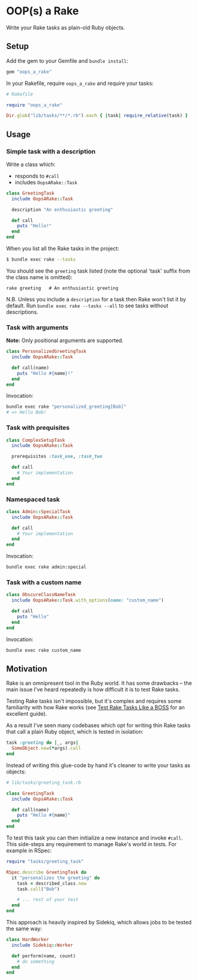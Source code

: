# OOP(s) a Rake

Write your Rake tasks as plain-old Ruby objects.

## Setup

Add the gem to your Gemfile and `bundle install`:

```ruby
gem "oops_a_rake"
```

In your Rakefile, require `oops_a_rake` and require your tasks:

```ruby
# Rakefile

require "oops_a_rake"

Dir.glob("lib/tasks/**/*.rb").each { |task| require_relative(task) }
```

## Usage

### Simple task with a description

Write a class which:

- responds to `#call`
- includes `OopsARake::Task`

```ruby
class GreetingTask
  include OopsARake::Task

  description "An enthusiastic greeting"

  def call
    puts "Hello!"
  end
end
```

When you list all the Rake tasks in the project:

```sh
$ bundle exec rake --tasks
```

You should see the `greeting` task listed (note the optional 'task' suffix from
the class name is omitted):

```
rake greeting   # An enthusiastic greeting
```

N.B. Unless you include a `description` for a task then Rake won't list it by
default. Run `bundle exec rake --tasks --all` to see tasks without descriptions.

### Task with arguments

**Note:** Only positional arguments are supported.

```ruby
class PersonalizedGreetingTask
  include OopsARake::Task

  def call(name)
    puts "Hello #{name}!"
  end
end
```

Invocation:

```sh
bundle exec rake "personalized_greeting[Bob]"
# => Hello Bob!
```

### Task with prequisites

```ruby
class ComplexSetupTask
  include OopsARake::Task

  prerequisites :task_one, :task_two

  def call
    # Your implementation
  end
end
```

### Namespaced task

```ruby
class Admin::SpecialTask
  include OopsARake::Task

  def call
    # Your implementation
  end
end
```

Invocation:

```sh
bundle exec rake admin:special
```

### Task with a custom name

```ruby
class ObscureClassNameTask
  include OopsARake::Task.with_options(name: "custom_name")

  def call
    puts "Hello"
  end
end
```

Invocation:

```sh
bundle exec rake custom_name
```

## Motivation

Rake is an omnipresent tool in the Ruby world. It has some drawbacks – the main
issue I've heard repeatedly is how difficult it is to test Rake tasks.

Testing Rake tasks isn't impossible, but it's complex and requires some
familiarity with how Rake works (see [Test Rake Tasks Like a BOSS][testing-tasks]
for an excellent guide).

As a result I've seen many codebases which opt for writing thin Rake tasks that
call a plain Ruby object, which is tested in isolation:

```ruby
task :greeting do |_, args|
  SomeObject.new(*args).call
end
```

Instead of writing this glue-code by hand it's cleaner to write your tasks as
objects:

```ruby
# lib/tasks/greeting_task.rb

class GreetingTask
  include OopsARake::Task

  def call(name)
    puts "Hello #{name}"
  end
end
```

To test this task you can then initialize a new instance and invoke `#call`.
This side-steps any requirement to manage Rake's world in tests. For example in
RSpec:


```ruby
require "tasks/greeting_task"

RSpec.describe GreetingTask do
  it "personalizes the greeting" do
    task = described_class.new
    task.call("Bob")

    # ... rest of your test
  end
end
```

This approach is heavily inspired by Sidekiq, which allows jobs to be tested the
same way:

```ruby
class HardWorker
  include Sidekiq::Worker

  def perform(name, count)
    # do something
  end
end
```

[testing-tasks]: https://thoughtbot.com/blog/test-rake-tasks-like-a-boss
